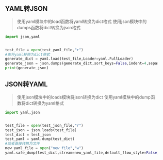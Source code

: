 ## YAML转JSON

> 使用yaml模块中的load函数将yaml转换为dict格式
> 使用json模块中的dumps函数将dict转换为json格式

```python
import json,yaml


test_file = open(test_yaml_file,"r")
#先将yaml转换为dict格式
generate_dict = yaml.load(test_file,Loader=yaml.FullLoader)
generate_json = json.dumps(generate_dict,sort_keys=False,indent=4,separators=(',',': '))
print(generate_json)
```



## JSON转YAML

> 使用json模块中的loads模块将json转换为dict
> 使用yaml模块中的dump函数将dict转换为yaml格式

```python
import yaml,json


test_file = open(test_json_file,"r")
test_json = json.loads(test_file)
test_dict = test_json
test_yaml = yaml.dump(test_dict)
#或者直接转换为文件
new_yaml_file = open("new_file","w")
yaml.safe_dump(test_dict,stream=new_yaml_file,default_flow_style=False)
```

